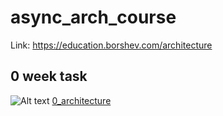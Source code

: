 # async_arch_course
Link: https://education.borshev.com/architecture

## 0 week task
![Alt text](/draft%20architecture.png "System architecture v0")
[0_architecture](0_task/draft_architecture.png)

